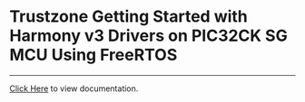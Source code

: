 # Trustzone Getting Started with Harmony v3 Drivers on PIC32CK SG MCU Using FreeRTOS

-------

[Click Here](https://onlinedocs.microchip.com/v2/keyword-lookup?keyword=PIC32CK_SG01_CULT_TZ_GETTING_STARTED_FREERTOS&redirect=true) to view documentation.